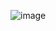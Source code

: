 
![image](https://user-images.githubusercontent.com/61642281/143072223-c526e9b2-d974-45e0-97f4-cab0a8427335.png)
